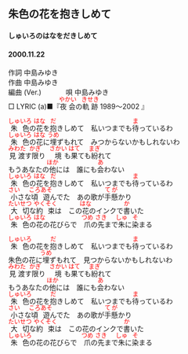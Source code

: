 <style type="text/css">
	ruby{
	    ruby-position: over;
	}
	ruby > rt{font-size: 12px;color:red;}
	p{font:16px;font-size: '楷体'}
</style>
## 朱色の花を抱きしめて
#### しゅいろのはなをだきしめて
#### 2000.11.22


作詞     中島みゆき　　　　　   
作曲      中島みゆき  　　　   
編曲 (Ver.) 　　　
唄     中島みゆき     
□ LYRIC (a)■『<ruby><rb>夜会</rb><rp>(</rp><rt>やかい</rt><rp>)</rp></ruby>の<ruby><rb>軌跡</rb><rp>(</rp><rt>きせき</rt><rp>)</rp></ruby> 1989～2002 』   
   
   
<ruby><rb>朱色</rb><rp>(</rp><rt>しゅいろ</rt><rp>)</rp></ruby>の<ruby><rb>花</rb><rp>(</rp><rt>はな</rt><rp>)</rp></ruby>を<ruby><rb>抱</rb><rp>(</rp><rt>だ</rt><rp>)</rp></ruby>きしめて　私いつまでも<ruby><rb>待</rb><rp>(</rp><rt>ま</rt><rp>)</rp></ruby>っているわ   
<ruby><rb>朱色</rb><rp>(</rp><rt>しゅいろ</rt><rp>)</rp></ruby>の<ruby><rb>花</rb><rp>(</rp><rt>はな</rt><rp>)</rp></ruby>に<ruby><rb>埋</rb><rp>(</rp><rt>うめ</rt><rp>)</rp></ruby>ずもれて　みつからないかもしれないわ   
<ruby><rb>見渡</rb><rp>(</rp><rt>みわた</rt><rp>)</rp></ruby>す<ruby><rb>限</rb><rp>(</rp><rt>かぎ</rt><rp>)</rp></ruby>り　<ruby><rb>境</rb><rp>(</rp><rt>さかい</rt><rp>)</rp></ruby>も<ruby><rb>果</rb><rp>(</rp><rt>はて</rt><rp>)</rp></ruby>ても<ruby><rb>紛</rb><rp>(</rp><rt>まぎ</rt><rp>)</rp></ruby>れて   
もうあなたの<ruby><rb>他</rb><rp>(</rp><rt>ほか</rt><rp>)</rp></ruby>には　誰にも<ruby><rb>会</rb><rp>(</rp><rt>あ</rt><rp>)</rp></ruby>わない   
<ruby><rb>朱色</rb><rp>(</rp><rt>しゅいろ</rt><rp>)</rp></ruby>の<ruby><rb>花</rb><rp>(</rp><rt>はな</rt><rp>)</rp></ruby>を<ruby><rb>抱</rb><rp>(</rp><rt>だ</rt><rp>)</rp></ruby>きしめて　私いつまでも<ruby><rb>待</rb><rp>(</rp><rt>ま</rt><rp>)</rp></ruby>っているわ   
<ruby><rb>小</rb><rp>(</rp><rt>さい</rt><rp>)</rp></ruby>さな<ruby><rb>頃</rb><rp>(</rp><rt>ころ</rt><rp>)</rp></ruby><ruby><rb>遊</rb><rp>(</rp><rt>あそ</rt><rp>)</rp></ruby>んでた　あの歌が<ruby><rb>手懸</rb><rp>(</rp><rt>てが</rt><rp>)</rp></ruby>かり   
<ruby><rb>大切</rb><rp>(</rp><rt>たいせつ</rt><rp>)</rp></ruby>な<ruby><rb>約束</rb><rp>(</rp><rt>やくそく</rt><rp>)</rp></ruby>は　この<ruby><rb>花</rb><rp>(</rp><rt>はな</rt><rp>)</rp></ruby>のインクで<ruby><rb>書</rb><rp>(</rp><rt>か</rt><rp>)</rp></ruby>いた   
<ruby><rb>朱色</rb><rp>(</rp><rt>しゅいろ</rt><rp>)</rp></ruby>の<ruby><rb>花</rb><rp>(</rp><rt>はな</rt><rp>)</rp></ruby>の花びらで　<ruby><rb>爪</rb><rp>(</rp><rt>つめ</rt><rp>)</rp></ruby>の<ruby><rb>先</rb><rp>(</rp><rt>さき</rt><rp>)</rp></ruby>まで<ruby><rb>朱</rb><rp>(</rp><rt>しゅ</rt><rp>)</rp></ruby>に<ruby><rb>染</rb><rp>(</rp><rt>そ</rt><rp>)</rp></ruby>まる   
   
<ruby><rb>朱色</rb><rp>(</rp><rt>しゅいろ</rt><rp>)</rp></ruby>の花を<ruby><rb>抱</rb><rp>(</rp><rt>だ</rt><rp>)</rp></ruby>きしめて　私いつまでも<ruby><rb>待</rb><rp>(</rp><rt>ま</rt><rp>)</rp></ruby>っているわ   
朱色の花に<ruby><rb>埋</rb><rp>(</rp><rt>うめ</rt><rp>)</rp></ruby>ずもれて　見つからないかもしれないわ   
<ruby><rb>見渡</rb><rp>(</rp><rt>みわた</rt><rp>)</rp></ruby>す<ruby><rb>限</rb><rp>(</rp><rt>かぎ</rt><rp>)</rp></ruby>り　<ruby><rb>境</rb><rp>(</rp><rt>さかい</rt><rp>)</rp></ruby>も<ruby><rb>果</rb><rp>(</rp><rt>はて</rt><rp>)</rp></ruby>ても<ruby><rb>紛</rb><rp>(</rp><rt>まぎ</rt><rp>)</rp></ruby>れて   
もうあなたの<ruby><rb>他</rb><rp>(</rp><rt>ほか</rt><rp>)</rp></ruby>には　誰にも<ruby><rb>会</rb><rp>(</rp><rt>あ</rt><rp>)</rp></ruby>わない   
<ruby><rb>朱色</rb><rp>(</rp><rt>しゅいろ</rt><rp>)</rp></ruby>の花を<ruby><rb>抱</rb><rp>(</rp><rt>だ</rt><rp>)</rp></ruby>きしめて　私いつまでも<ruby><rb>待</rb><rp>(</rp><rt>ま</rt><rp>)</rp></ruby>っているわ   
<ruby><rb>小</rb><rp>(</rp><rt>さい</rt><rp>)</rp></ruby>さな<ruby><rb>頃</rb><rp>(</rp><rt>ころ</rt><rp>)</rp></ruby><ruby><rb>遊</rb><rp>(</rp><rt>あそ</rt><rp>)</rp></ruby>んでた　あの歌が<ruby><rb>手懸</rb><rp>(</rp><rt>てが</rt><rp>)</rp></ruby>かり   
<ruby><rb>大切</rb><rp>(</rp><rt>たいせつ</rt><rp>)</rp></ruby>な<ruby><rb>約束</rb><rp>(</rp><rt>やくそく</rt><rp>)</rp></ruby>は　この花のインクで<ruby><rb>書</rb><rp>(</rp><rt>か</rt><rp>)</rp></ruby>いた   
<ruby><rb>朱色</rb><rp>(</rp><rt>しゅいろ</rt><rp>)</rp></ruby>の花の花びらで　<ruby><rb>爪</rb><rp>(</rp><rt>つめ</rt><rp>)</rp></ruby>の<ruby><rb>先</rb><rp>(</rp><rt>さき</rt><rp>)</rp></ruby>まで<ruby><rb>朱</rb><rp>(</rp><rt>しゅ</rt><rp>)</rp></ruby>に<ruby><rb>染</rb><rp>(</rp><rt>そ</rt><rp>)</rp></ruby>まる   